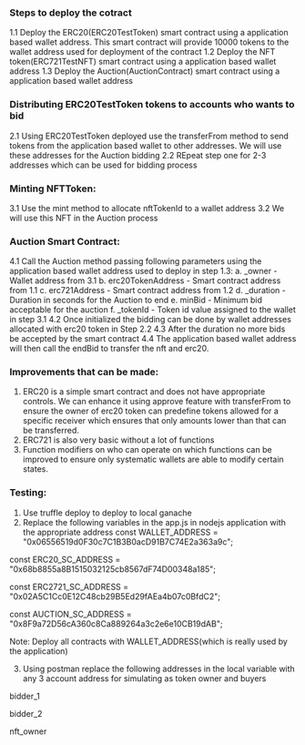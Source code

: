 ### Steps to deploy the cotract

1.1 Deploy the ERC20(ERC20TestToken) smart contract using a application based wallet address. This smart contract will provide 10000 tokens to the wallet address used for deployment of the contract
1.2 Deploy the NFT token(ERC721TestNFT) smart contract using a application based wallet address
1.3 Deploy the Auction(AuctionContract) smart contract using a application based wallet address

### Distributing ERC20TestToken tokens to accounts who wants to bid

2.1 Using ERC20TestToken deployed use the transferFrom method to send tokens from the application based wallet to other addresses. We will use these addresses for the Auction bidding
2.2 REpeat step one for 2-3 addresses which can be used for bidding process

### Minting NFTToken:

3.1 Use the mint method to allocate nftTokenId to a wallet address
3.2 We will use this NFT in the Auction process


### Auction Smart Contract:

4.1 Call the Auction method passing following parameters using the application based wallet address used to deploy in step 1.3:
    a. _owner - Wallet address from 3.1
    b. erc20TokenAddress - Smart contract address from 1.1
    c. erc721Address - Smart contract address from 1.2
    d. _duration - Duration in seconds for the Auction to end
    e. minBid - Minimum bid acceptable for the auction
    f. _tokenId - Token id value assigned to the wallet in step 3.1
4.2 Once initialized the bidding can be done by wallet addresses allocated with erc20 token in Step 2.2
4.3 After the duration no more bids be accepted by the smart contract
4.4 The application based wallet address will then call the endBid to transfer the nft and erc20.


### Improvements that can be made:

1. ERC20 is a simple smart contract and does not have appropriate controls. We can enhance it using approve feature with transferFrom to ensure the owner of erc20 token can predefine tokens allowed for a specific receiver which ensures that only amounts lower than that can be transferred.
2. ERC721 is also very basic without a lot of functions
3. Function modifiers on who can operate on which functions can be improved to ensure only systematic wallets are able to modify certain states.

### Testing:

1. Use truffle deploy to deploy to local ganache
2. Replace the following variables in the app.js in nodejs application with the appropriate address
const WALLET_ADDRESS = "0x06556519d0F30c7C1B3B0acD91B7C74E2a363a9c";

const ERC20_SC_ADDRESS = "0x68b8855a8B1515032125cb8567dF74D00348a185";

const ERC2721_SC_ADDRESS = "0x02A5C1Cc0E12C48cb29B5Ed29fAEa4b07c0BfdC2";

const AUCTION_SC_ADDRESS = "0x8F9a72D56cA360c8Ca889264a3c2e6e10CB19dAB";

Note: Deploy all contracts with WALLET_ADDRESS(which is really used by the application)

3. Using postman replace the following addresses in the local variable with any 3 account address for simulating as token owner and buyers

bidder_1

bidder_2

nft_owner
